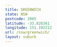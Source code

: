 ```yaml
---
title: GREENWICH
state: NSW
postcode: 2065
latitude: -33.828361
longitude: 151.192212
url: /nsw/greenwich/
layout: suburb
---
```

